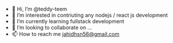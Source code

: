 - 👋 Hi, I’m @teddy-teem
- 👀 I’m interested in contriuting any nodejs / react js development
- 🌱 I’m currently learning fullstack development
- 💞️ I’m looking to collaborate on ...
- 📫 How to reach me jahidhsn56@gmail.com

<!---
teddy-teem/teddy-teem is a ✨ special ✨ repository because its `README.md` (this file) appears on your GitHub profile.
You can click the Preview link to take a look at your changes.
--->
